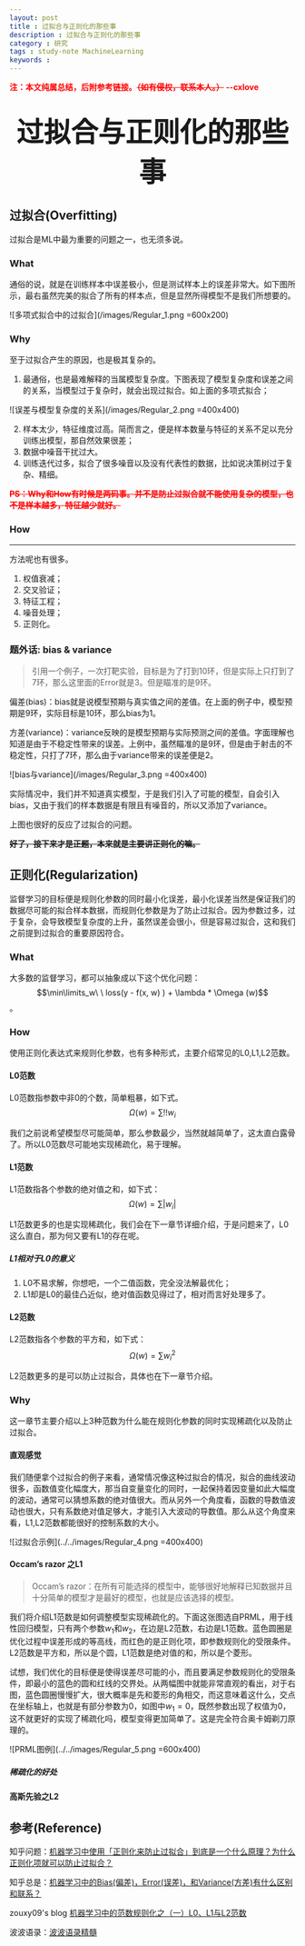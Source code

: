 ```yaml
---
layout: post
title : 过拟合与正则化的那些事
description : 过拟合与正则化的那些事
category : 研究
tags : study-note MachineLearning
keywords : 
---
```


<font color="red">**注：本文纯属总结，后附参考链接。<del>（如有侵权，联系本人。）</del> --cxlove**</font>
  
 <br/> 

<div class="text" style=" text-align:center;"><font size=20><strong>过拟合与正则化的那些事</strong></font></div>

## 过拟合(Overfitting)

    
过拟合是ML中最为重要的问题之一，也无须多说。

### What

通俗的说，就是在训练样本中误差极小，但是测试样本上的误差非常大。如下图所示，最右虽然完美的拟合了所有的样本点，但是显然所得模型不是我们所想要的。

![多项式拟合中的过拟合](/images/Regular_1.png =600x200)

### Why

至于过拟合产生的原因，也是极其复杂的。

1.  最通俗，也是最难解释的当属模型复杂度。下图表现了模型复杂度和误差之间的关系，当模型过于复杂时，就会出现过拟合。如上面的多项式拟合；

![误差与模型复杂度的关系](/images/Regular_2.png =400x400)

2.  样本太少，特征维度过高。简而言之，便是样本数量与特征的关系不足以充分训练出模型，那自然效果很差；
3.  数据中噪音干扰过大。
4.  训练迭代过多，拟合了很多噪音以及没有代表性的数据，比如说决策树过于复杂、精细。

<font color="red">**<del>PS：Why和How有时候是两码事。并不是防止过拟合就不能使用复杂的模型，也不是样本越多，特征越少就好。</del>**</font>


### How
****

方法呢也有很多。

1.  权值衰减；
2.  交叉验证；
3.  特征工程；
4.  噪音处理；
5.  正则化。

### 题外话: bias & variance

>引用一个例子，一次打靶实验，目标是为了打到10环，但是实际上只打到了7环，那么这里面的Error就是3。但是瞄准的是9环。

偏差(bias)：bias就是说模型预期与真实值之间的差值。在上面的例子中，模型预期是9环，实际目标是10环，那么bias为1。

方差(variance)：variance反映的是模型预期与实际预测之间的差值。字面理解也知道是由于不稳定性带来的误差。上例中，虽然瞄准的是9环，但是由于射击的不稳定性，只打了7环，那么由于variance带来的误差便是2。

![bias与variance](/images/Regular_3.png =400x400)

实际情况中，我们并不知道真实模型，于是我们引入了可能的模型，自会引入bias，又由于我们的样本数据是有限且有噪音的，所以又添加了variance。

上图也很好的反应了过拟合的问题。

**<del>好了，接下来才是正题，本来就是主要讲正则化的嘛。</del>**

## 正则化(Regularization)

监督学习的目标便是规则化参数的同时最小化误差，最小化误差当然是保证我们的数据尽可能的拟合样本数据，而规则化参数是为了防止过拟合。因为参数过多，过于复杂，会导致模型复杂度的上升，虽然误差会很小，但是容易过拟合，这和我们之前提到过拟合的重要原因符合。

### What
大多数的监督学习，都可以抽象成以下这个优化问题：$$\min\limits_w\ \ loss(y - f(x, w) ) + \lambda * \Omega (w)$$。

### How

使用正则化表达式来规则化参数，也有多种形式，主要介绍常见的L0,L1,L2范数。

#### L0范数

L0范数指参数中非0的个数，简单粗暴，如下式。
$$\Omega (w) = \sum !!w_i$$

我们之前说希望模型尽可能简单，那么参数最少，当然就越简单了，这太直白露骨了。所以L0范数尽可能地实现稀疏化，易于理解。

#### L1范数

L1范数指各个参数的绝对值之和，如下式：
$$\Omega (w) = \sum |w_i|$$

L1范数更多的也是实现稀疏化，我们会在下一章节详细介绍，于是问题来了，L0这么直白，那为何又要有L1的存在呢。

##### L1相对于L0的意义

1.  L0不易求解，你想吧，一个二值函数，完全没法解最优化；
2.  L1却是L0的最佳凸近似，绝对值函数见得过了，相对而言好处理多了。

#### L2范数

L2范数指各个参数的平方和，如下式：
$$\Omega (w) = \sum w_i ^ 2$$

L2范数更多的是可以防止过拟合，具体也在下一章节介绍。

### Why

这一章节主要介绍以上3种范数为什么能在规则化参数的同时实现稀疏化以及防止过拟合。

#### 直观感觉

我们随便拿个过拟合的例子来看，通常情况像这种过拟合的情况，拟合的曲线波动很多，函数值变化幅度大，那当自变量变化的同时，一起保持着因变量如此大幅度的波动，通常可以猜想系数的绝对值很大。而从另外一个角度看，函数的导数值波动也很大，只有系数绝对值足够大，才能引入大波动的导数值。那么从这个角度来看，L1,L2范数都能很好的控制系数的大小。

![过拟合示例](../../images/Regular_4.png =400x400)

#### Occam’s razor 之L1

>Occam’s razor：在所有可能选择的模型中，能够很好地解释已知数据并且十分简单的模型才是最好的模型，也就是应该选择的模型。

我们将介绍L1范数是如何调整模型实现稀疏化的。下面这张图选自PRML，用于线性回归模型，只有两个参数$w_1$和$w_2$，在边是L2范数，右边是L1范数。蓝色圆圈是优化过程中误差形成的等高线，而红色的是正则化项，即参数规则化的受限条件。L2范数是平方和，所以是个圆，L1范数是绝对值的和，所以是个菱形。

试想，我们优化的目标便是使得误差尽可能的小，而且要满足参数规则化的受限条件，即最小的蓝色的圆和红线的交界处。从两幅图中就能非常直观的看出，对于右图，蓝色圆圈慢慢扩大，很大概率是先和菱形的角相交，而这意味着这什么，交点在坐标轴上，也就是有部分参数为0，如图中$w_1=0$，既然参数出现了权值为0，这不就更好的实现了稀疏化吗，模型变得更加简单了。这是完全符合奥卡姆剃刀原理的。

![PRML图例](../../images/Regular_5.png =600x400)

##### 稀疏化的好处

#### 高斯先验之L2

## 参考(Reference)

知乎问题：[机器学习中使用「正则化来防止过拟合」到底是一个什么原理？为什么正则化项就可以防止过拟合？](http://www.zhihu.com/question/20700829)

知乎总是：[机器学习中的Bias(偏差)，Error(误差)，和Variance(方差)有什么区别和联系？](http://www.zhihu.com/question/27068705)

zouxy09's blog [机器学习中的范数规则化之（一）L0、L1与L2范数](http://blog.csdn.net/zouxy09/article/details/24971995)

波波语录：[波波语录精髓](http://www.qqtu8.com/f/20061208211555.gif)

